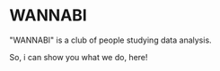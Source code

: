 # WANNABI
"WANNABI" is a club of people studying data analysis.

So, i can show you what we do, here!
